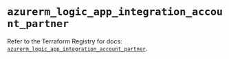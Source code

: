 # `azurerm_logic_app_integration_account_partner`

Refer to the Terraform Registry for docs: [`azurerm_logic_app_integration_account_partner`](https://registry.terraform.io/providers/hashicorp/azurerm/4.12.0/docs/resources/logic_app_integration_account_partner).
